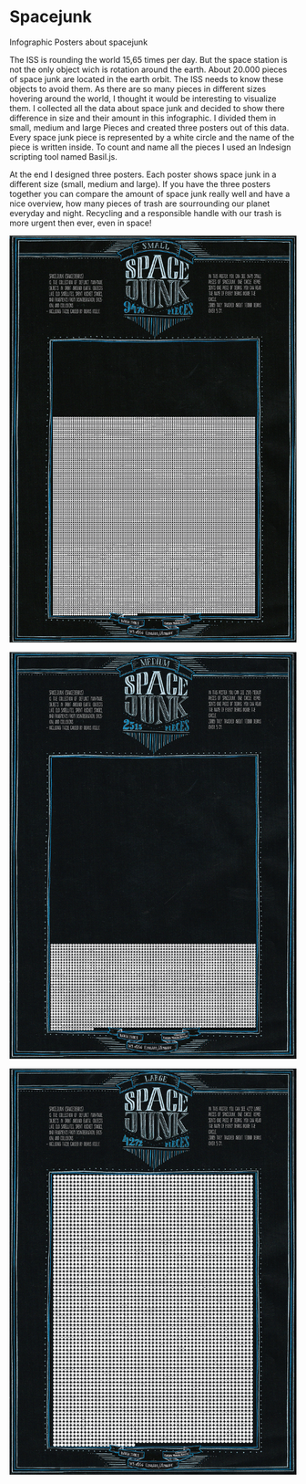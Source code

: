 # Spacejunk
Infographic Posters about spacejunk

The ISS is rounding the world 15,65 times per day. But the space station is not the only object wich is rotation around the earth. About 20.000 pieces of space junk are located in the earth orbit. The ISS needs to know these objects to avoid them. 
As there are so many pieces in different sizes hovering around the world, I thought it would be interesting to visualize them. I collected all the data about space junk and decided to show there difference in size and their amount in this infographic. I divided them in small, medium and large Pieces and created three posters out of this data. 
Every space junk piece is represented by a white circle and the name of the piece is written inside. To count and name all the pieces I used an Indesign scripting tool named Basil.js.

At the end I designed three posters. Each poster shows space junk in a different size (small, medium and large). If you have the three posters together you can compare the amount of space junk really well and have a nice overview, how many pieces of trash are sourrounding our planet everyday and night.
Recycling and a responsible handle with our trash is more urgent then ever, even in space!

![Alt text](Spacejunk_Posters-1_kl.jpg)

![Alt text](Spacejunk_Posters-Medium_kl.jpg)

![Alt text](Spacejunk_Posters-Large_kl.jpg)


